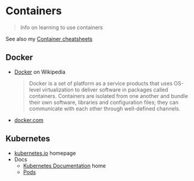 # Containers
> Info on learning to use containers

See also my [Container cheatsheets](https://github.com/MichaelCurrin/cheatsheets/tree/master/cheatsheets/containers)

## Docker

- [Docker](https://en.wikipedia.org/wiki/Docker_(software)) on Wikipedia
    > Docker is a set of platform as a service products that uses OS-level virtualization to deliver software in packages called containers. Containers are isolated from one another and bundle their own software, libraries and configuration files; they can communicate with each other through well-defined channels.
- [docker.com](https://www.docker.com)

## Kubernetes

- [kubernetes.io](https://kubernetes.io) homepage
- Docs
    - [Kubernetes Documentation](https://kubernetes.io/docs/home/) home
    - [Pods](https://kubernetes.io/docs/concepts/workloads/pods/pod-overview/)

